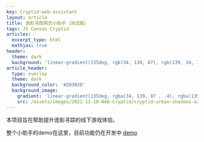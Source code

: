 ```yaml
---
key: Cryptid-web-assistant
layout: article
title: 诡影寻踪网页小助手（测试版）
tags: JS Canvas Cryptid
articles:
  excerpt_type: html
  mathjax: true
header:
  theme: dark
  background: 'linear-gradient(135deg, rgb(34, 139, 87), rgb(139, 34, 139))'
article_header:
  type: overlay
  theme: dark
  background_color: '#203028'
  background_image:
    gradient: 'linear-gradient(135deg, rgba(34, 139, 87 , .4), rgba(139, 34, 139, .4))'
    src: /assets/images/2021-11-10-Web-Cryptid/cryptid-urban-shadows-artwork.jpg
---
```


本项目旨在帮助提升诡影寻踪的线下游戏体验。
<!--more-->

整个小助手的demo在这里，目前功能仍在开发中
[demo](/assets/vue_proj/cryptid/index.html)